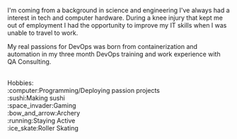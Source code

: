 I'm coming from a background in science and engineering I've always had a interest in tech and computer hardware. 
During a knee injury that kept me out of employment I had the opportunity to improve my IT skills when I was unable to travel to work.
 
My real passions for DevOps was born from containerization and automation in my three month DevOps training and work experience with QA Consulting.

<br>
Hobbies: 
<br>
:computer:Programming/Deploying passion projects
<br>
:sushi:Making sushi 
<br>
:space_invader:Gaming
<br>
:bow_and_arrow:Archery
<br>
:running:Staying Active
<br>
:ice_skate:Roller Skating
